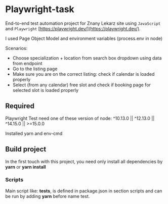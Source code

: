 # Playwright-task

End-to-end test automation project for Znany Lekarz site using `JavaScript` and `Playwright` [https://playwright.dev/](https://playwright.dev/).

I used Page Object Model and environment variables (process.env in node)

Scenarios:

* Choose specialization + location from search box dropdown using data from
endpoint
* Go to the listing page
* Make sure you are on the correct listing: check if calendar is loaded properly
* Select (from any calendar) free slot and check if booking page for selected slot is loaded properly
 

## Required 

Playwright Test need one of these version of node:
^10.13.0 || ^12.13.0 || ^14.15.0 || >=15.0.0 

Installed yarn and env-cmd

## Build project

In the first touch with this project, you need only install all dependencies by  **yarn** or **yarn install**


### Scripts

Main script like: **tests**, is defined in package.json in section scripts and can be run by adding **yarn** before name test.
